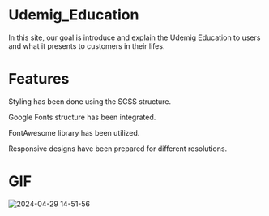 # Udemig_Education

In this site, our goal is introduce and explain the Udemig Education to users and what it presents to customers in their lifes.

# Features

Styling has been done using the SCSS structure.

Google Fonts structure has been integrated.

FontAwesome library has been utilized.

Responsive designs have been prepared for different resolutions.

# GIF

![2024-04-29 14-51-56](https://github.com/keremsakarya/Udemig_Education/assets/164352221/e1855f80-1cd1-405e-972b-4353fd6eb346)

